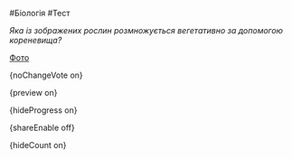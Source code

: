 #Біологія #Тест

*Яка із зображених рослин розмножується вегетативно за допомогою кореневища?*

[Фото](https://zno.osvita.ua//doc/images/znotest/22/2222/bio-2010_22_2222.jpg)

{noChangeVote on}

{preview on}

{hideProgress on}

{shareEnable off}

{hideCount on}

